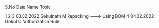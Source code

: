 S.No        Date          Name                               Topic

1
2
3       03.02.2022     Gokulnath M                 Repacking --->  Using BOM
4       04.02.2022     Gokul C                     Authorization Rule
